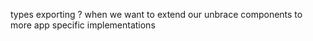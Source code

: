 types exporting ? when we want to extend our unbrace components to more app specific implementations
